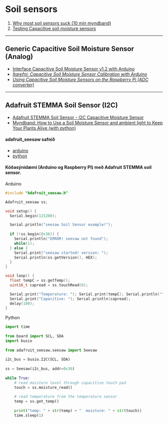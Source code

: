 # Soil sensors

1. [Why most soil sensors suck (10 mín myndband)](https://www.youtube.com/watch?v=udmJyncDvw0)
1. [Testing Capacitive soil moisture sensors](https://flashgamer.com/blog/comments/testing-capacitive-soil-moisture-sensors)

---

## Generic Capacitive Soil Moisture Sensor (Analog)

- [Interface Capacitive Soil Moisture Sensor v1.2 with Arduino](https://how2electronics.com/interface-capacitive-soil-moisture-sensor-arduino/)
- [_Ítarefni: Capacitive Soil Moisture Sensor Calibration with Arduino_](https://makersportal.com/blog/2020/5/26/capacitive-soil-moisture-calibration-with-arduino)
- [_Using Capacitive Soil Moisture Sensors on the Raspberry Pi (ADC converter)_](https://www.switchdoc.com/2020/06/tutorial-capacitive-moisture-sensor-grove/)

---

## Adafruit STEMMA Soil Sensor (I2C)
- [Adafruit STEMMA Soil Sensor - I2C Capacitive Moisture Sensor](https://learn.adafruit.com/adafruit-stemma-soil-sensor-i2c-capacitive-moisture-sensor/overview)
- [Myndband: How to Use a Soil Moisture Sensor and ambient light to Keep Your Plants Alive (with python)](https://medium.com/initial-state/how-to-use-a-soil-moisture-sensor-to-keep-your-plants-alive-51a2294b88e)


#### adafruit_seesaw safnið
- [arduino](https://adafruit.github.io/Adafruit_Seesaw/html/class_adafruit__seesaw.html)
- [python](https://circuitpython.readthedocs.io/projects/seesaw/en/latest/api.html#adafruit-seesaw-seesaw)

#### Kóðasýnidæmi (Arduino og Raspberry PI) með Adafruit STEMMA soil sensor.

Arduino

```C
#include "Adafruit_seesaw.h"

Adafruit_seesaw ss;

void setup() {
  Serial.begin(115200);

  Serial.println("seesaw Soil Sensor example!");
  
  if (!ss.begin(0x36)) {
    Serial.println("ERROR! seesaw not found");
    while(1);
  } else {
    Serial.print("seesaw started! version: ");
    Serial.println(ss.getVersion(), HEX);
  }
}

void loop() {
  float tempC = ss.getTemp();
  uint16_t capread = ss.touchRead(0);

  Serial.print("Temperature: "); Serial.print(tempC); Serial.println("*C");
  Serial.print("Capacitive: "); Serial.println(capread);
  delay(100);
}
```

Python
```python
import time
 
from board import SCL, SDA
import busio
 
from adafruit_seesaw.seesaw import Seesaw
 
i2c_bus = busio.I2C(SCL, SDA)
 
ss = Seesaw(i2c_bus, addr=0x36)
 
while True:
    # read moisture level through capacitive touch pad
    touch = ss.moisture_read()
 
    # read temperature from the temperature sensor
    temp = ss.get_temp()
 
    print("temp: " + str(temp) + "  moisture: " + str(touch))
    time.sleep(1)
```

